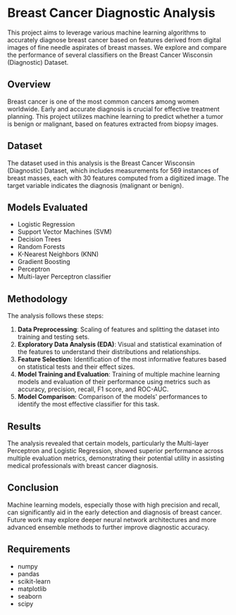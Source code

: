 # Breast Cancer Diagnostic Analysis

This project aims to leverage various machine learning algorithms to accurately diagnose breast cancer based on features derived from digital images of fine needle aspirates of breast masses. We explore and compare the performance of several classifiers on the Breast Cancer Wisconsin (Diagnostic) Dataset.

## Overview

Breast cancer is one of the most common cancers among women worldwide. Early and accurate diagnosis is crucial for effective treatment planning. This project utilizes machine learning to predict whether a tumor is benign or malignant, based on features extracted from biopsy images.

## Dataset

The dataset used in this analysis is the Breast Cancer Wisconsin (Diagnostic) Dataset, which includes measurements for 569 instances of breast masses, each with 30 features computed from a digitized image. The target variable indicates the diagnosis (malignant or benign).

## Models Evaluated

- Logistic Regression
- Support Vector Machines (SVM)
- Decision Trees
- Random Forests
- K-Nearest Neighbors (KNN)
- Gradient Boosting
- Perceptron
- Multi-layer Perceptron classifier

## Methodology

The analysis follows these steps:
1. **Data Preprocessing**: Scaling of features and splitting the dataset into training and testing sets.
2. **Exploratory Data Analysis (EDA)**: Visual and statistical examination of the features to understand their distributions and relationships.
3. **Feature Selection**: Identification of the most informative features based on statistical tests and their effect sizes.
4. **Model Training and Evaluation**: Training of multiple machine learning models and evaluation of their performance using metrics such as accuracy, precision, recall, F1 score, and ROC-AUC.
5. **Model Comparison**: Comparison of the models' performances to identify the most effective classifier for this task.

## Results

The analysis revealed that certain models, particularly the Multi-layer Perceptron and Logistic Regression, showed superior performance across multiple evaluation metrics, demonstrating their potential utility in assisting medical professionals with breast cancer diagnosis.

## Conclusion

Machine learning models, especially those with high precision and recall, can significantly aid in the early detection and diagnosis of breast cancer. Future work may explore deeper neural network architectures and more advanced ensemble methods to further improve diagnostic accuracy.

## Requirements

- numpy
- pandas
- scikit-learn
- matplotlib
- seaborn
- scipy
